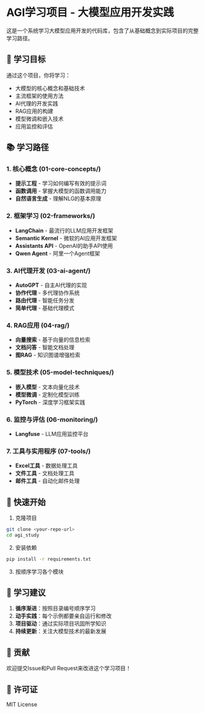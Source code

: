 # AGI学习项目 - 大模型应用开发实践

这是一个系统学习大模型应用开发的代码库，包含了从基础概念到实际项目的完整学习路径。

## 🎯 学习目标

通过这个项目，你将学习：
- 大模型的核心概念和基础技术
- 主流框架的使用方法
- AI代理的开发实践
- RAG应用的构建
- 模型微调和嵌入技术
- 应用监控和评估

## 📚 学习路径

### 1. 核心概念 (01-core-concepts/)
- **提示工程** - 学习如何编写有效的提示词
- **函数调用** - 掌握大模型的函数调用能力
- **自然语言生成** - 理解NLG的基本原理

### 2. 框架学习 (02-frameworks/)
- **LangChain** - 最流行的LLM应用开发框架
- **Semantic Kernel** - 微软的AI应用开发框架
- **Assistants API** - OpenAI的助手API使用
- **Qwen Agent** - 阿里一个Agent框架

### 3. AI代理开发 (03-ai-agent/)
- **AutoGPT** - 自主AI代理的实现
- **协作代理** - 多代理协作系统
- **路由代理** - 智能任务分发
- **简单代理** - 基础代理模式

### 4. RAG应用 (04-rag/)
- **向量搜索** - 基于向量的信息检索
- **文档问答** - 智能文档处理
- **图RAG** - 知识图谱增强检索

### 5. 模型技术 (05-model-techniques/)
- **嵌入模型** - 文本向量化技术
- **模型微调** - 定制化模型训练
- **PyTorch** - 深度学习框架实践

### 6. 监控与评估 (06-monitoring/)
- **Langfuse** - LLM应用监控平台

### 7. 工具与实用程序 (07-tools/)
- **Excel工具** - 数据处理工具
- **文件工具** - 文档处理工具
- **邮件工具** - 自动化邮件处理

## 🚀 快速开始

1. 克隆项目
```bash
git clone <your-repo-url>
cd agi_study
```

2. 安装依赖
```bash
pip install -r requirements.txt
```

3. 按顺序学习各个模块

## 📖 学习建议

1. **循序渐进**：按照目录编号顺序学习
2. **动手实践**：每个示例都要亲自运行和修改
3. **项目驱动**：通过实际项目巩固所学知识
4. **持续更新**：关注大模型技术的最新发展

## 🤝 贡献

欢迎提交Issue和Pull Request来改进这个学习项目！

## 📄 许可证

MIT License
